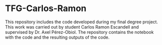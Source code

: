 # TFG-Carlos-Ramon
This repository includes the code developed during my final degree project. This work was carried out by student Carlos Ramon Escandell and supervised by Dr. Axel Pérez-Obiol. The repository contains the notebook with the code and the resulting outputs of the code.
